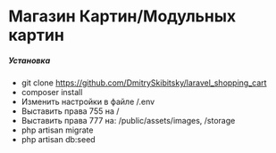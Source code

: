 # Магазин Картин/Модульных картин

#####  Установка

- git clone https://github.com/DmitrySkibitsky/laravel_shopping_cart
- composer install
- Изменить настройки в файле /.env
- Выставить права 755 на /
- Выставить права 777 на: /public/assets/images, /storage 
- php artisan migrate
- php artisan db:seed
